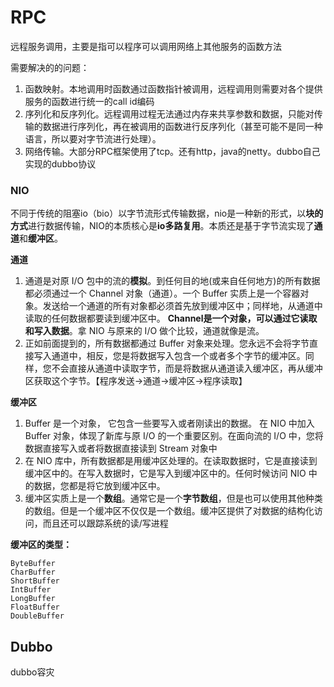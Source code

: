 # RPC

远程服务调用，主要是指可以程序可以调用网络上其他服务的函数方法

需要解决的的问题：

1. 函数映射。本地调用时函数通过函数指针被调用，远程调用则需要对各个提供服务的函数进行统一的call id编码
2. 序列化和反序列化。远程调用过程无法通过内存来共享参数和数据，只能对传输的数据进行序列化，再在被调用的函数进行反序列化（甚至可能不是同一种语言，所以要对字节流进行处理）。
3. 网络传输。大部分RPC框架使用了tcp。还有http，java的netty。dubbo自己实现的dubbo协议

### NIO

不同于传统的阻塞io（bio）以字节流形式传输数据，nio是一种新的形式，以**块的方式**进行数据传输，NIO的本质核心是**io多路复用**。本质还是基于字节流实现了**通道**和**缓冲区**。

**通道**

1. 通道是对原 I/O 包中的流的**模拟**。到任何目的地(或来自任何地方)的所有数据都必须通过一个 Channel 对象（通道）。一个 Buffer 实质上是一个容器对象。发送给一个通道的所有对象都必须首先放到缓冲区中；同样地，从通道中读取的任何数据都要读到缓冲区中。 **Channel是一个对象，可以通过它读取和写入数据**。拿 NIO 与原来的 I/O 做个比较，通道就像是流。
2. 正如前面提到的，所有数据都通过 Buffer 对象来处理。您永远不会将字节直接写入通道中，相反，您是将数据写入包含一个或者多个字节的缓冲区。同样，您不会直接从通道中读取字节，而是将数据从通道读入缓冲区，再从缓冲区获取这个字节。【程序发送->通道->缓冲区->程序读取】

**缓冲区**

1. Buffer 是一个对象， 它包含一些要写入或者刚读出的数据。 在 NIO 中加入 Buffer 对象，体现了新库与原 I/O 的一个重要区别。在面向流的 I/O 中，您将数据直接写入或者将数据直接读到 Stream 对象中
2. 在 NIO 库中，所有数据都是用缓冲区处理的。在读取数据时，它是直接读到缓冲区中的。在写入数据时，它是写入到缓冲区中的。任何时候访问 NIO 中的数据，您都是将它放到缓冲区中。
3. 缓冲区实质上是一个**数组**。通常它是一个**字节数组**，但是也可以使用其他种类的数组。但是一个缓冲区不仅仅是一个数组。缓冲区提供了对数据的结构化访问，而且还可以跟踪系统的读/写进程

**缓冲区的类型：**

```
ByteBuffer
CharBuffer
ShortBuffer
IntBuffer
LongBuffer
FloatBuffer
DoubleBuffer
```



## Dubbo

dubbo容灾